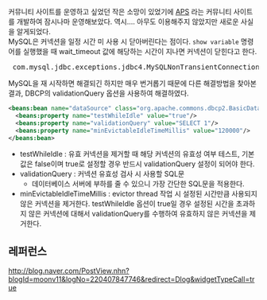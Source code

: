 커뮤니티 사이트를 운영하고 싶었던 작은 소망이 있었기에 <a href="https://github.com/KimJongHyeok2/aps">APS</a> 라는 커뮤니티 사이트를 개발하여 잠시나마 운영해보았다. 역시.... 아무도 이용해주지 않았지만 새로운 사실을 알게되었다.<br>
MySQL은 커넥션을 일정 시간 미 사용 시 닫아버린다는 점이다.
<code>show variable</code> 명령어를 실행했을 때 wait_timeout 값에 해당하는 시간이 지나면 커넥션이 닫힌다고 한다.
<pre>
 com.mysql.jdbc.exceptions.jdbc4.MySQLNonTransientConnectionException: No operations allowed after connection closed.
</pre>
MySQL을 재 시작하면 해결되긴 하지만 매우 번거롭기 때문에 다른 해결방법을 찾아본 결과, DBCP의 validationQuery 옵션을 사용하여 해결하였다.
```xml
<beans:bean name="dataSource" class="org.apache.commons.dbcp2.BasicDataSource" destroy-method="close">
  <beans:property name="testWhileIdle" value="true"/>
  <beans:property name="validationQuery" value="SELECT 1"/>
  <beans:property name="minEvictableIdleTimeMillis" value="120000"/>
</beans:bean>
```
<ul>
  <li>testWhileIdle : 유효 커넥션을 제거할 때 해당 커넥션의 유효성 여부 테스트, 기본 값은 false이며 true로 설정할 경우 반드시 validationQuery 설정이 되어야 한다.</li>
  <li>
    validationQuery : 커넥션 유효성 검사 시 사용할 SQL문
    <ul>
      <li>데이터베이스 서버에 부하를 줄 수 있으니 가장 간단한 SQL문을 적용한다.</li>
    </ul>
  </li>
  <li>minEvictableIdleTimeMillis : evictor thread 작업 시 설정된 시간만큼 사용되지 않은 커넥션을 제거한다. testWhileIdle 옵션이 true일 경우 설정된 시간을 초과하지 않은 커넥션에 대해서 validationQuery를 수행하여 유효하지 않은 커넥션을 제거한다.</li>
</ul>

## 레퍼런스
http://blog.naver.com/PostView.nhn?blogId=moonv11&logNo=220407847746&redirect=Dlog&widgetTypeCall=true
